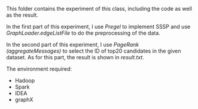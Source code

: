 This folder contains the experiment of this class, including the code as well as the result.

In the first part of this experiment, I use *Pregel* to implement SSSP and use *GraphLoader.edgeListFile* to do the preprocessing
of the data.

In the second part of this experiment, I use *PageRank (aggregateMessages)* to select the ID of top20 candidates in the given dataset.
As for this part, the result is shown in *result.txt*.

The environment required:
- Hadoop
- Spark
- IDEA
- graphX

